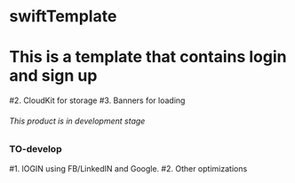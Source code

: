 # swiftTemplate

# This is a template that contains login and sign up 
#2. CloudKit for storage 
#3. Banners for loading 

###### This product is in development stage

### TO-develop

#1. lOGIN using FB/LinkedIN and Google.
#2. Other optimizations


